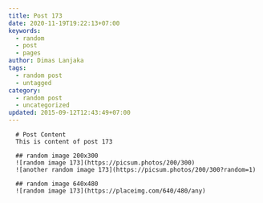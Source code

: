 ```yaml
---
title: Post 173
date: 2020-11-19T19:22:13+07:00
keywords:
  - random
  - post
  - pages
author: Dimas Lanjaka
tags:
  - random post
  - untagged
category:
  - random post
  - uncategorized
updated: 2015-09-12T12:43:49+07:00
---
```


      # Post Content
      This is content of post 173

      ## random image 200x300
      ![random image 173](https://picsum.photos/200/300)
      ![another random image 173](https://picsum.photos/200/300?random=1)

      ## random image 640x480
      ![random image 173](https://placeimg.com/640/480/any)
      